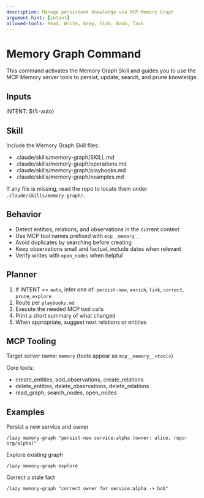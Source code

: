 ```yaml
---
description: Manage persistent knowledge via MCP Memory Graph
argument-hint: [intent]
allowed-tools: Read, Write, Grep, Glob, Bash, Task
---
```


# Memory Graph Command

This command activates the Memory Graph Skill and guides you to use the MCP Memory server tools to persist, update, search, and prune knowledge.

## Inputs

INTENT: ${1:-auto}

## Skill

Include the Memory Graph Skill files:
- .claude/skills/memory-graph/SKILL.md
- .claude/skills/memory-graph/operations.md
- .claude/skills/memory-graph/playbooks.md
- .claude/skills/memory-graph/examples.md

If any file is missing, read the repo to locate them under `.claude/skills/memory-graph/`.

## Behavior

- Detect entities, relations, and observations in the current context
- Use MCP tool names prefixed with `mcp__memory__`
- Avoid duplicates by searching before creating
- Keep observations small and factual, include dates when relevant
- Verify writes with `open_nodes` when helpful

## Planner

1. If INTENT == `auto`, infer one of: `persist-new`, `enrich`, `link`, `correct`, `prune`, `explore`
2. Route per `playbooks.md`
3. Execute the needed MCP tool calls
4. Print a short summary of what changed
5. When appropriate, suggest next relations or entities

## MCP Tooling

Target server name: `memory` (tools appear as `mcp__memory__<tool>`)

Core tools:
- create_entities, add_observations, create_relations
- delete_entities, delete_observations, delete_relations
- read_graph, search_nodes, open_nodes

## Examples

Persist a new service and owner
```
/lazy memory-graph "persist-new service:alpha (owner: alice, repo: org/alpha)"
```

Explore existing graph
```
/lazy memory-graph explore
```

Correct a stale fact
```
/lazy memory-graph "correct owner for service:alpha -> bob"
```

